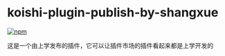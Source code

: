 # koishi-plugin-publish-by-shangxue

[![npm](https://img.shields.io/npm/v/koishi-plugin-publish-by-shangxue?style=flat-square)](https://www.npmjs.com/package/koishi-plugin-publish-by-shangxue)

这是一个由上学发布的插件，它可以让插件市场的插件看起来都是上学开发的